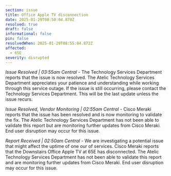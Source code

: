 ```yaml
---
section: issue
title: Office Apple TV disconnection
date: 2025-01-29T08:50:04.870Z
resolved: true
draft: false
informational: false
pin: false
resolvedWhen: 2025-01-29T08:55:04.872Z
affected:
  - 65E
severity: disrupted
---
```

*Issue Resolved | 03:55am Central* - The Technology Services Department reports that the issue is now resolved. The Atelic Technology Services Department appreciates your patience and understanding while working through this service outage. If the issue is still occurring, please contact the Technology Services Department. This will be the last update unless the issue recurs.

*Issue Resolved, Vendor Monitoring | 02:55am Central* - Cisco Meraki reports that the issue has been resolved and is now monitoring to validate the fix. The Atelic Technology Services Department has not been able to validate this report but are monitoring further updates from Cisco Meraki. End user disruption may occur for this issue.

*Report Received | 02:50am Central* - We are investigating a potential issue that might affect the uptime of one our of services. Cisco Meraki reports that the Downstairs Office Apple TV at 65E has disconnected. The Atelic Technology Services Department has not been able to validate this report and are monitoring further updates from Cisco Meraki. End user disruption may occur for this issue.